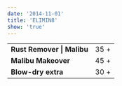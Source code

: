 ```yaml
---
date: '2014-11-01'
title: 'ELIMIN8'
show: 'true'
---
```


<table style="padding-bottom: 1.25rem">
  <tr><td><strong>Rust Remover | Malibu</strong></td><td><span>35 +</span></td></tr>
  <tr><td><strong>Malibu Makeover</strong></td><td><span>45 +</span></td></tr>
  <tr><td><strong>Blow-dry extra</strong></td><td><span>30 +</span></td></tr>
</table>
